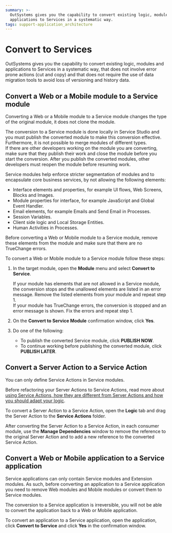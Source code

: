 ```yaml
---
summary: >-
  OutSystems gives you the capability to convert existing logic, modules and
  applications to Services in a systematic way.
tags: support-application_architecture
---
```


# Convert to Services

OutSystems gives you the capability to convert existing logic, modules and applications to Services in a systematic way, that does not involve error prone actions \(cut and copy\) and that does not require the use of data migration tools to avoid loss of versioning and history data.

## Convert a Web or a Mobile module to a Service module

Converting a Web or a Mobile module to a Service module changes the type of the original module, it does not clone the module.

The conversion to a Service module is done locally in Service Studio and you must publish the converted module to make this conversion effective. Furthermore, it is not possible to merge modules of different types.  
If there are other developers working on the module you are converting, make sure that they publish their work and close the module before you start the conversion. After you publish the converted modules, other developers must reopen the module before resuming work.

Service modules help enforce stricter segmentation of modules and to encapsulate core business services, by not allowing the following elements:

* Interface elements and properties, for example UI flows, Web Screens, Blocks and Images.
* Module properties for interface, for example JavaScript and Global Event Handler.
* Email elements, for example Emails and Send Email in Processes.
* Session Variables.
* Client side logic and Local Storage Entities.
* Human Activities in Processes.

Before converting a Web or Mobile module to a Service module, remove these elements from the module and make sure that there are no TrueChange errors.

To convert a Web or Mobile module to a Service module follow these steps:

1. In the target module, open the **Module** menu and select **Convert to Service**.

    If your module has elements that are not allowed in a Service module, the conversion stops and the unallowed elements are listed in an error message. Remove the listed elements from your module and repeat step 1.  
    If your module has TrueChange errors, the conversion is stopped and an error message is shown. Fix the errors and repeat step 1.

2. On the **Convert to Service Module** confirmation window, click **Yes**.
3. Do one of the following:
   * To publish the converted Service module, click **PUBLISH NOW**. 
   * To continue working before publishing the converted module, click **PUBLISH LATER**.

## Convert a Server Action to a Service Action

You can only define Service Actions in Service modules.

Before refactoring your Server Actions to Service Actions, read more about [using Service Actions, how they are different from Server Actions and how you should adapt your logic](services.md#using-service-actions).

To convert a Server Action to a Service Action, open the **Logic** tab and drag the Server Action to the **Service Actions** folder.

After converting the Server Action to a Service Action, in each consumer module, use the **Manage Dependencies** window to remove the reference to the original Server Action and to add a new reference to the converted Service Action.

## Convert a Web or Mobile application to a Service application

Service applications can only contain Service modules and Extension modules. As such, before converting an application to a Service application you need to remove Web modules and Mobile modules or convert them to Service modules.

 The conversion to a Service application is irreversible, you will not be able to convert the application back to a Web or Mobile application.

To convert an application to a Service application, open the application, click **Convert to Service** and click **Yes** in the confirmation window.

